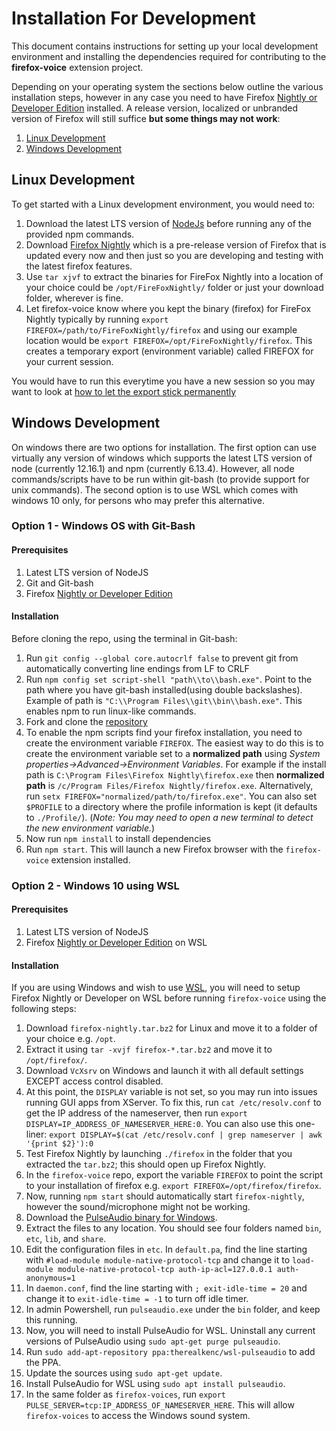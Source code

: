 # Installation For Development

This document contains instructions for setting up your local development environment and installing the dependencies required for contributing to the **firefox-voice** extension project. 

Depending on your operating system the sections below outline the various installation steps, however in any case you need to have Firefox [Nightly or Developer Edition](https://www.mozilla.org/en-US/firefox/channel/desktop/) installed. A release version, localized or unbranded version of Firefox will still suffice **but some things may not work**:
1. [Linux Development](#linux-development)
2. [Windows Development](#windows-development)


## Linux Development
To get started with a Linux development environment, you would need to:

1. Download the latest LTS version of [NodeJs](https://nodejs.org/) before running any of the provided npm commands.
2. Download [Firefox Nightly](https://www.mozilla.org/en-US/firefox/channel/desktop/) which is a pre-release version of Firefox that is updated every now and then just so you are developing and testing with the latest firefox features.
3. Use `tar xjvf` to extract the binaries for FireFox Nightly into a location of your choice could be `/opt/FireFoxNightly/` folder or just your download folder, wherever is fine. 
4. Let firefox-voice know where you kept the binary (firefox) for FireFox Nightly typically by running `export FIREFOX=/path/to/FireFoxNightly/firefox` and using our example location would be `export FIREFOX=/opt/FireFoxNightly/firefox`. This creates a temporary export (environment variable) called FIREFOX for your current session.

You would have to run this everytime you have a new session so you may want to look at [how to let the export stick permanently](https://stackoverflow.com/questions/13046624/how-to-permanently-export-a-variable-in-linux)


## Windows Development
On windows there are two options for installation. The first option can use virtually any version of windows which supports the latest LTS version of node (currently 12.16.1) and npm (currently 6.13.4). However, all node commands/scripts have to be run within git-bash (to provide support for unix commands). The second option is to use WSL which comes with windows 10 only, for persons who may prefer this alternative.

### Option 1 - Windows OS with Git-Bash

#### Prerequisites

1. Latest LTS version of NodeJS
2. Git and Git-bash
3. Firefox [Nightly or Developer Edition](https://www.mozilla.org/en-US/firefox/channel/desktop/)

#### Installation

Before cloning the repo, using the terminal in Git-bash:

1. Run `git config --global core.autocrlf false` to prevent git from automatically converting line endings from LF to CRLF
2. Run `npm config set script-shell "path\\to\\bash.exe"`. Point to the path where you have git-bash installed(using double backslashes). Example of path is `"C:\\Program Files\\git\\bin\\bash.exe"`. This enables npm to run linux-like commands.
3. Fork and clone the [repository](https://github.com/mozilla/firefox-voice.git)
4. To enable the npm scripts find your firefox installation, you need to create the environment variable `FIREFOX`. The easiest way to do this is to create the environment variable set to a **normalized path** using _System properties->Advanced->Environment Variables_. For example if the install path is `C:\Program Files\Firefox Nightly\firefox.exe` then **normalized path** is `/c/Program Files/Firefox Nightly/firefox.exe`. Alternatively, run `setx FIREFOX="normalized/path/to/firefox.exe"`. You can also set `$PROFILE` to a directory where the profile information is kept (it defaults to `./Profile/`). (_Note: You may need to open a new terminal to detect the new environment variable._)
5. Now run `npm install` to install dependencies
6. Run `npm start`. This will launch a new Firefox browser with the `firefox-voice` extension installed.


### Option 2 - Windows 10 using WSL

#### Prerequisites

1. Latest LTS version of NodeJS
2. Firefox [Nightly or Developer Edition](https://www.mozilla.org/en-US/firefox/channel/desktop/) on WSL

#### Installation

If you are using Windows and wish to use [WSL](https://docs.microsoft.com/en-us/windows/wsl/install-win10), you will need to setup Firefox Nightly or Developer on WSL before running `firefox-voice` using the following steps:

1. Download `firefox-nightly.tar.bz2` for Linux and move it to a folder of your choice e.g. `/opt`.
2. Extract it using `tar -xvjf firefox-*.tar.bz2` and move it to `/opt/firefox/`.
3. Download `VcXsrv` on Windows and launch it with all default settings EXCEPT access control disabled.
4. At this point, the `DISPLAY` variable is not set, so you may run into issues running GUI apps from XServer. To fix this, run `cat /etc/resolv.conf` to get the IP address of the nameserver, then run `export DISPLAY=IP_ADDRESS_OF_NAMESERVER_HERE:0`. You can also use this one-liner: `export DISPLAY=$(cat /etc/resolv.conf | grep nameserver | awk '{print $2}'):0`
5. Test Firefox Nightly by launching `./firefox` in the folder that you extracted the `tar.bz2`; this should open up Firefox Nightly.
6. In the `firefox-voice` repo, export the variable `FIREFOX` to point the script to your installation of firefox e.g. `export FIREFOX=/opt/firefox/firefox`.
7. Now, running `npm start` should automatically start `firefox-nightly`, however the sound/microphone might not be working.
8. Download the [PulseAudio binary for Windows](https://www.freedesktop.org/wiki/Software/PulseAudio/Ports/Windows/Support/).
9. Extract the files to any location. You should see four folders named `bin`, `etc`, `lib`, and `share`.
10. Edit the configuration files in `etc`. In `default.pa`, find the line starting with `#load-module module-native-protocol-tcp` and change it to `load-module module-native-protocol-tcp auth-ip-acl=127.0.0.1 auth-anonymous=1`
11. In `daemon.conf`, find the line starting with `; exit-idle-time = 20` and change it to `exit-idle-time = -1` to turn off idle timer.
12. In admin Powershell, run `pulseaudio.exe` under the `bin` folder, and keep this running.
13. Now, you will need to install PulseAudio for WSL. Uninstall any current versions of PulseAudio using `sudo apt-get purge pulseaudio`.
14. Run `sudo add-apt-repository ppa:therealkenc/wsl-pulseaudio` to add the PPA.
15. Update the sources using `sudo apt-get update`.
16. Install PulseAudio for WSL using `sudo apt install pulseaudio`.
17. In the same folder as `firefox-voices`, run `export PULSE_SERVER=tcp:IP_ADDRESS_OF_NAMESERVER_HERE`. This will allow `firefox-voices` to access the Windows sound system.
